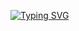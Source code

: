 [![Typing SVG](https://readme-typing-svg.herokuapp.com?font=Fira+Code&pause=1000&color=F7C118&width=507&height=62&lines=Hi%F0%9F%91%8B%2CWelcome+to+My+Github+Profile!;Data+Science+and+Algo+trading+enthusiast)](https://git.io/typing-svg)
